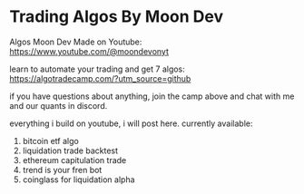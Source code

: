 # Trading Algos By Moon Dev

 Algos Moon Dev Made on Youtube: https://www.youtube.com/@moondevonyt

 learn to automate your trading and get 7 algos: https://algotradecamp.com/?utm_source=github

 if you have questions about anything, join the camp above and chat with me and our quants in discord.

everything i build on youtube, i will post here. currently available:
1. bitcoin etf algo 
2. liquidation trade backtest
3. ethereum capitulation trade
4. trend is your fren bot
5. coinglass for liquidation alpha